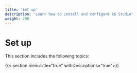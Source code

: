 ```yaml
---
title: 'Set up'
description: 'Learn how to install and configure k6 Studio'
weight: 200
---
```


# Set up

This section includes the following topics:

{{< section menuTitle="true" withDescriptions="true">}}
